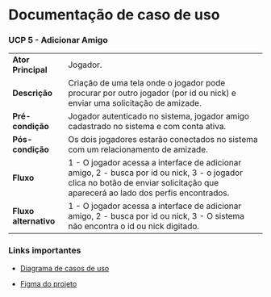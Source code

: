 # Documentação de caso de uso


### UCP 5 - Adicionar Amigo
|  |  |
|--|--|
| **Ator Principal** | Jogador. |
| **Descrição** | Criação de uma tela onde o jogador pode procurar por outro jogador (por id ou nick) e enviar uma solicitação de amizade. |
| **Pré-condição** | Jogador autenticado no sistema, jogador amigo cadastrado no sistema e com conta ativa. |
| **Pós-condição** | Os dois jogadores estarão conectados no sistema com um relacionamento de amizade. |
| **Fluxo** |  1 - O jogador  acessa a interface de adicionar amigo, 2 - busca por id ou nick, 3 - o jogador clica no botão de enviar solicitação que aparecerá ao lado dos perfis encontrados.|
| **Fluxo alternativo**        | 1 -  O jogador  acessa a interface de adicionar amigo, 2 - busca por id ou nick, 3 - O sistema não encontra o id ou nick digitado.

### Links importantes 


- [Diagrama de casos de uso](https://github.com/tads-cnat/gameprofile/blob/main/docs/An%C3%A1lise/Caso%20de%20uso%20PDS%20distribuido%2001.drawio%20(1).png)


- [Figma do projeto](https://www.figma.com/file/dSRnqVj6y8ODgOGTLHax9r/Prototipos?node-id=0%3A1&t=BJKo6lfCw5KZHLYS-1)